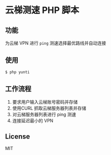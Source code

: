 # 云梯测速 PHP 脚本
## 功能
为云梯 VPN 进行 `ping` 测速选择最优路线并自动连接

## 使用
``` bash
$ php yunti
```

## 工作流程
1. 要求用户输入云梯账号密码并存储
2. 使用CURL 抓取云梯服务器列表并存储
3. 对云梯服务器列表进行 ping 测速
4. 连接延迟最小的 VPN

## License
MIT